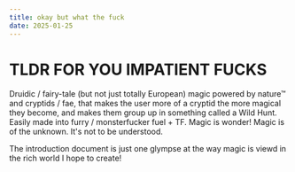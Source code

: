 ```yaml
---
title: okay but what the fuck
date: 2025-01-25
---
```


# TLDR FOR YOU IMPATIENT FUCKS

Druidic / fairy-tale (but not just totally European) magic powered by nature™ and cryptids / fae, that makes the user more of a cryptid the more magical they become, and makes them group up in something called a Wild Hunt. Easily made into furry / monsterfucker fuel + TF.
Magic is wonder! Magic is of the unknown. It's not to be understood.

The introduction document is just one glympse at the way magic is viewd in the rich world I hope to create!
